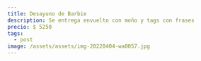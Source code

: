 ```yaml
---
title: Desayuno de Barbie
description: Se entrega envuelto con moño y tags con frases
precio: $ 5250
tags:
  - post
image: /assets/assets/img-20220404-wa0057.jpg
---
```

